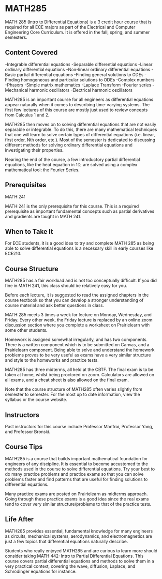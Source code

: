 # MATH285

MATH 285 (Intro to Differential Equations) is a 3 credit hour course that is required for all ECE majors as part of the Electrical and Computer Engineering Core Curriculum. It is offered in the fall, spring, and summer semesters.

## Content Covered

-Integrable differential equations
-Separable differential equations
-Linear ordinary differential equations
-Non-linear ordinary differential equations
-Basic partial differential equations
-Finding general solutions to ODEs
-Finding homogeneous and particular solutions to ODEs
-Complex numbers
-Phasors
-Simple matrix mathematics
-Laplace Transform
-Fourier series
-Mechanical harmonic oscillators
-Electrical harmonic oscillators

MATH285 is an important course for all engineers as differential equations appear naturally when it comes to describing time-varying systems. The first few lectures of this course are mostly just used to review concepts from Calculus 1 and 2. 

MATH285 then moves on to solving differential equations that are not easily separable or integrable. To do this, there are many mathematical techniques that one will learn to solve certain types of differential equations (i.e. linear, first order, Nth order, etc.). Most of the semester is dedicated to discussing different methods for solving ordinary differential equations and investigating their properties.

Nearing the end of the course, a few introductory partial differential equations, like the heat equation in 1D, are solved using a complex mathematical tool: the Fourier Series.

## Prerequisites

MATH 241

MATH 241 is the only prerequisite for this course. This is a required prerequisite as important fundamental concepts such as partial derivatives and gradients are taught in MATH 241.

## When to Take It

For ECE students, it is a good idea to try and complete MATH 285 as being able to solve differential equations is a necessary skill in early courses like ECE210. 

## Course Structure

MATH285 has a fair workload and is not too conceptually difficult. If you did fine in MATH 241, this class should be relatively easy for you.

Before each lecture, it is suggested to read the assigned chapters in the course textbook so that you can develop a stronger understanding of course material and ask better questions in class.

MATH 285 meets 3 times a week for lecture on Monday, Wednesday, and Friday. Every other week, the Friday lecture is replaced by an online zoom discussion section where you complete a worksheet on Prairielearn with some other students.

Homework is assigned somewhat irregularly, and has two components. There is a written component which is to be submitted on Canvas, and a Prairielearn component. Being able to solve and understand the homework problems proves to be very useful as exams have a very similar structure and style to the homeworks and practice tests.

MATH285 has three midterms, all held at the CBTF. The final exam is to be taken at home, whilst being proctored on zoom. Calculators are allowed on all exams, and a cheat sheet is also allowed on the final exam.

Note that the course structure of MATH285 often varies slightly from semester to semester. For the most up to date information, view the syllabus or the course website.

## Instructors

Past instructors for this course include Professor Manfroi, Professor Yang, and Professor Bronski. 

## Course Tips

MATH285 is a course that builds important mathematical foundation for engineers of any discipline. It is essential to become accustomed to the methods used in the course to solve differential equations. Try your best to do many practice problems and practice exams so that you can solve problems faster and find patterns that are useful for finding solutions to differential equations.

Many practice exams are posted on Prairielearn as midterms approach. Going through these practice exams is a good idea since the real exams tend to cover very similar structure/problems to that of the practice tests.


## Life After

MATH285 provides essential, fundamental knowledge for many engineers as circuits, mechanical systems, aerodynamics, and electromagnetics are just a few topics that differential equations naturally describe.

Students who really enjoyed MATH285 and are curious to learn more should consider taking MATH 442: Intro to Partial Differential Equations. This course covers partial differential equations and methods to solve them in a very practical context, covering the wave, diffusion, Laplace, and Schrodinger equations for instance.

